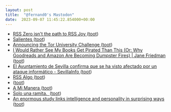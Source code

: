 ```yaml
---
layout: post
title:  "@fernand0's Mastodon"
date:  2023-09-07 11:45:22.854000+00:00
---
```

*  [RSS Zero isn't the path to RSS Joy ](https://danq.me/2023/07/29/rss-zero) ([toot](https://mastodon.social/@fernand0/111023693683177589))
*  [Salientes  ](https://www.flickr.com/photos/fernand0/53158543286/) ([toot](https://mastodon.social/@fernand0/111023445114779226))
*  [Announcing the Tor University Challenge ](https://www.eff.org/deeplinks/2023/08/announcing-tor-university-challeng) ([toot](https://mastodon.social/@fernand0/111023438484475242))
*  [I Would Rather See My Books Get Pirated Than This (Or: Why Goodreads and Amazon Are Becoming Dumpster Fires) \| Jane Friedman ](https://janefriedman.com/i-would-rather-see-my-books-pirated) ([toot](https://mastodon.social/@fernand0/111023201987253999))
*  [El Ayuntamiento de Sevilla confirma que se ha visto afectado por un ataque informático - SevillaInfo ](https://www.sevillainfo.es/noticias-de-sevilla/el-ayuntamiento-de-sevilla-confirma-que-se-ha-visto-afectado-por-un-ataque-informatico) ([toot](https://mastodon.social/@fernand0/111022949884480570))
*  [RSS Algo ](https://suffolklitlab.org/rss_algo) ([toot](https://mastodon.social/@fernand0/111022700301795753))
*  [ ](https://social.aguilera.soy/users/jorge) ([toot](https://mastodon.social/@fernand0/111022519664990354))
*  [A Mi Manera ](https://www.youtube.com/watch?v=DnxUzv3ARL8&feature=youtu.b) ([toot](https://mastodon.social/@fernand0/111022212214387289))
*  [Solo una ramita.  ](https://avecesunafoto.wordpress.com/2023/09/06/solo-una-ramita) ([toot](https://mastodon.social/@fernand0/111019376728396699))
*  [An enormous study links intelligence and personality in surprising ways ](https://bigthink.com/neuropsych/study-personality-intelligence-links) ([toot](https://mastodon.social/@fernand0/111019340513442913))

